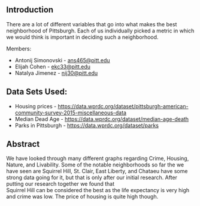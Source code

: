 ## Introduction
There are a lot of different variables that go into what makes the best neighborhood of Pittsburgh. Each of us individually picked a metric in which we would think is important in deciding such a neighborhood. 


Members: 
* Antonij Simonovski - ans465@pitt.edu
* Elijah Cohen - ekc33@pitt.edu
* Natalya Jimenez - nij30@pitt.edu

## Data Sets Used: 
* Housing prices - https://data.wprdc.org/dataset/pittsburgh-american-community-survey-2015-miscellaneous-data
* Median Dead Age - https://data.wprdc.org/dataset/median-age-death
* Parks in Pittsburgh - https://data.wprdc.org/dataset/parks
## Abstract
We have looked through many different graphs regarding Crime, Housing, Nature, and Livability. Some of the notable neighborhoods so far the we have seen are Squirrel Hill,
St. Clair, East Liberty, and Chataeu have some strong data going for it, but that is only after our initial research. After putting our research together we found that  
Squirrel Hill can be considered the best as the life expectancy is very high and crime was low. The price of housing is quite high though.
